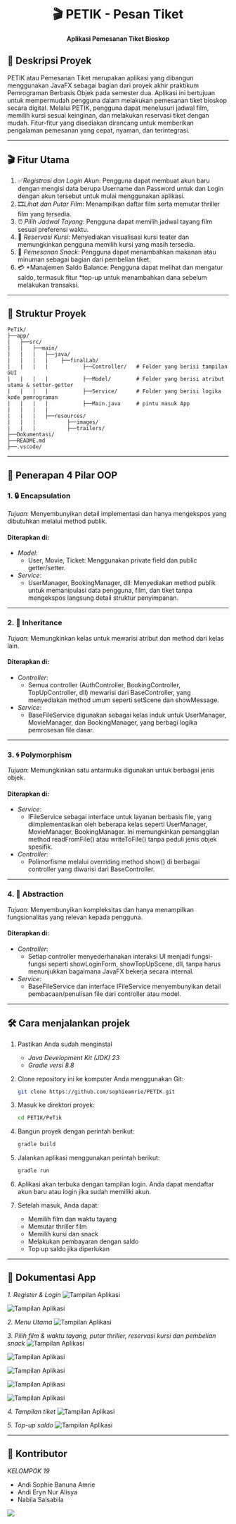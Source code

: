 <h1 align="center"> 
    🎬 PETIK - Pesan Tiket
</h1> 
    <p align="center"> 
        <b> 
        Aplikasi Pemesanan Tiket Bioskop
        </b> 
    </p>


## 📝 Deskripsi Proyek
PETIK atau Pemesanan Tiket merupakan aplikasi yang dibangun menggunakan JavaFX sebagai bagian dari proyek akhir praktikum Pemrograman Berbasis Objek pada semester dua. Aplikasi ini bertujuan untuk mempermudah pengguna dalam melakukan pemesanan tiket bioskop secara digital. Melalui PETIK, pengguna dapat menelusuri jadwal film, memilih kursi sesuai keinginan, dan melakukan reservasi tiket dengan mudah. Fitur-fitur yang disediakan dirancang untuk memberikan pengalaman pemesanan yang cepat, nyaman, dan terintegrasi.

---

## 🎬 Fitur Utama

1. ✅*Registrasi dan Login Akun*: Pengguna dapat membuat akun baru dengan mengisi data berupa Username dan Password untuk dan Login dengan akun tersebut untuk  mulai menggunakan aplikasi.
2. 🎞*Lihat dan Putar Film*: Menampilkan daftar film serta memutar thriller film yang tersedia.
3. ⏰ *Pilih Jadwal Tayang*: Pengguna dapat memilih jadwal tayang film sesuai preferensi waktu.
4. 💺 *Reservasi Kursi*: Menyediakan visualisasi kursi teater dan memungkinkan pengguna memilih kursi yang masih tersedia.
5. 🍟 *Pemesanan Snack*: Pengguna dapat menambahkan makanan atau minuman sebagai bagian dari pembelian tiket.
6. 💳 *Manajemen Saldo Balance: Pengguna dapat melihat dan mengatur saldo, termasuk fitur *top-up untuk menambahkan dana sebelum melakukan transaksi.

---

## 📂 Struktur Proyek

```plaintext
PeTik/
├──app/
|   ├──src/
|   |   ├──main/
|   |   |   ├──java/
|   |   |   |    ├──finalLab/
|   |   |   |           ├──Controller/   # Folder yang berisi tampilan GUI 
|   |   |   |           ├──Model/        # Folder yang berisi atribut utama & setter-getter
|   |   |   |           ├──Service/      # Folder yang berisi logika kode pemrograman
|   |   |   |           ├──Main.java     # pintu masuk App
|   |   |   |
|   |   |   ├──resources/
|   |   |          ├──images/
|   |   |          ├──trailers/
├──Dokumentasi/
├──README.md
├──.vscode/
```

---

## 🧩 Penerapan 4 Pilar OOP 

### 1. 🔒 Encapsulation

*Tujuan*: Menyembunyikan detail implementasi dan hanya mengekspos yang dibutuhkan melalui method publik.

#### Diterapkan di:
- *Model*:
  - User, Movie, Ticket: Menggunakan private field dan public getter/setter.
- *Service*:
  - UserManager, BookingManager, dll: Menyediakan method publik untuk memanipulasi data pengguna, film, dan tiket tanpa mengekspos langsung detail struktur penyimpanan.

---

### 2. 🧬 Inheritance 

*Tujuan*: Memungkinkan kelas untuk mewarisi atribut dan method dari kelas lain.

#### Diterapkan di:
- *Controller*:
  - Semua controller (AuthController, BookingController, TopUpController, dll) mewarisi dari BaseController, yang menyediakan method umum seperti setScene dan showMessage.
- *Service*:
  - BaseFileService digunakan sebagai kelas induk untuk UserManager, MovieManager, dan BookingManager, yang berbagi logika pemrosesan file dasar.

---

### 3. 🌀 Polymorphism 

*Tujuan*: Memungkinkan satu antarmuka digunakan untuk berbagai jenis objek.

#### Diterapkan di:
- *Service*:
  - IFileService sebagai interface untuk layanan berbasis file, yang diimplementasikan oleh beberapa kelas seperti UserManager, MovieManager, BookingManager. Ini memungkinkan pemanggilan method readFromFile() atau writeToFile() tanpa peduli jenis objek spesifik.
- *Controller*:
  - Polimorfisme melalui overriding method show() di berbagai controller yang diwarisi dari BaseController.

---

### 4. 🧊 Abstraction 

*Tujuan*: Menyembunyikan kompleksitas dan hanya menampilkan fungsionalitas yang relevan kepada pengguna.

#### Diterapkan di:
- *Controller*:
  - Setiap controller menyederhanakan interaksi UI menjadi fungsi-fungsi seperti showLoginForm, showTopUpScene, dll, tanpa harus menunjukkan bagaimana JavaFX bekerja secara internal.
- *Service*:
  - BaseFileService dan interface IFileService menyembunyikan detail pembacaan/penulisan file dari controller atau model.

---

## 🛠 Cara menjalankan projek

1. Pastikan Anda sudah menginstal 
    - *Java Development Kit (JDK) 23*
    - *Gradle versi 8.8*

2. Clone repository ini ke komputer Anda menggunakan Git:

    ```bash
    git clone https://github.com/sophieamrie/PETIK.git
    ```

3. Masuk ke direktori proyek:

    ```bash
    cd PETIK/PeTik
    ```
    
5. Bangun proyek dengan perintah berikut:

    ```bash
    gradle build
    ```

6. Jalankan aplikasi menggunakan perintah berikut:

    ```bash
    gradle run
    ```

7. Aplikasi akan terbuka dengan tampilan login. Anda dapat mendaftar akun baru atau login jika sudah memiliki akun.

8. Setelah masuk, Anda dapat:
    - Memilih film dan waktu tayang
    - Memutar thriller film
    - Memilih kursi dan snack
    - Melakukan pembayaran dengan saldo
    - Top up saldo jika diperlukan

---

## 📸 Dokumentasi App

*1. Register & Login*
![Tampilan Aplikasi](Dokumentasi/login.png)

![Tampilan Aplikasi](Dokumentasi/regist.png)

*2. Menu Utama*
![Tampilan Aplikasi](Dokumentasi/mainMenu.png)

*3. Pilih film & waktu tayang, putar thriller, reservasi kursi dan pembelian snack*
![Tampilan Aplikasi](Dokumentasi/pilihFilm.png)

![Tampilan Aplikasi](Dokumentasi/trailler.png)

![Tampilan Aplikasi](Dokumentasi/hari.png)

![Tampilan Aplikasi](Dokumentasi/jam.png)

![Tampilan Aplikasi](Dokumentasi/snack.png)

*4. Tampilan tiket*
![Tampilan Aplikasi](Dokumentasi/tiket.png)

*5. Top-up saldo*
![Tampilan Aplikasi](Dokumentasi/topup.png)

---

## 👥 Kontributor

*KELOMPOK 19*
- Andi Sophie Banuna Amrie
- Andi Eryn Nur Alisya
- Nabila Salsabila

<a href="https://github.com/sophieamrie/KLP7-FINAL/graphs/contributors">
  <img src="https://contrib.rocks/image?repo=sophieamrie/KLP7-FINAL" />
</a>
